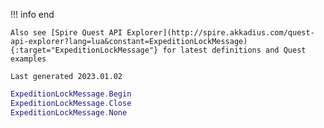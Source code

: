 !!! info end

    Also see [Spire Quest API Explorer](http://spire.akkadius.com/quest-api-explorer?lang=lua&constant=ExpeditionLockMessage){:target="ExpeditionLockMessage"} for latest definitions and Quest examples

    Last generated 2023.01.02

``` lua
ExpeditionLockMessage.Begin
ExpeditionLockMessage.Close
ExpeditionLockMessage.None

```
